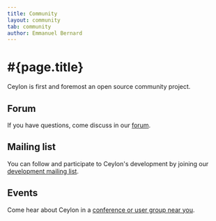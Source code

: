 ```yaml
---
title: Community  
layout: community
tab: community
author: Emmanuel Bernard
---
```

# #{page.title}

Ceylon is first and foremost an open source community project.

## Forum
If you have questions, come discuss in our [forum](forum).

## Mailing list

You can follow and participate to Ceylon's development by joining our [development mailing list](http://groups.google.com/group/ceylon-dev).

## Events

Come hear about Ceylon in a [conference or user group near you](events).